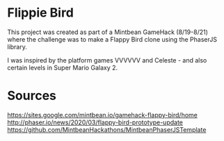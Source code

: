 # Flippie Bird
This project was created as part of a Mintbean GameHack (8/19-8/21) where the challenge was to make a Flappy Bird clone using the PhaserJS library.

I was inspired by the platform games VVVVVV and Celeste - and also certain levels in Super Mario Galaxy 2.

# Sources
https://sites.google.com/mintbean.io/gamehack-flappy-bird/home
http://phaser.io/news/2020/03/flappy-bird-prototype-update
https://github.com/MintbeanHackathons/MintbeanPhaserJSTemplate
